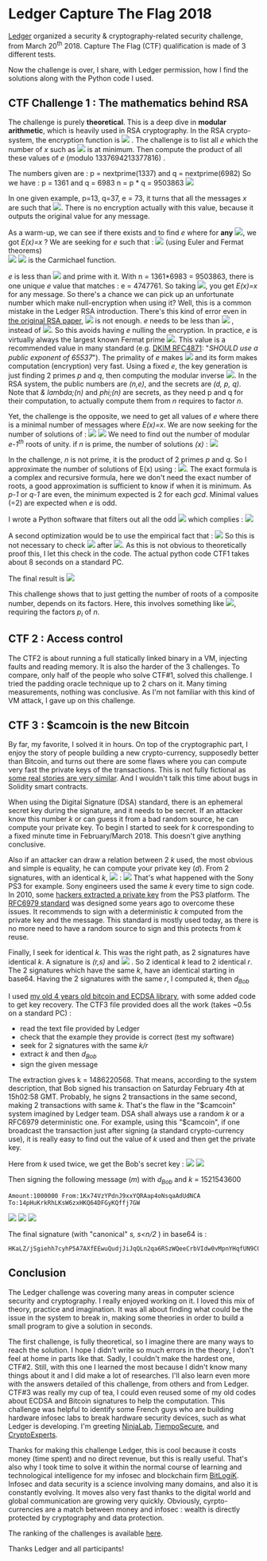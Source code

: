 # Ledger Capture The Flag 2018

[Ledger](https://www.ledger.fr/ctf2018/) organized a security & cryptography-related security challenge, from March 20<sup>th</sup> 2018. Capture The Flag (CTF) qualification is made of 3 different tests.

Now the challenge is over, I share, with Ledger permission, how I find the solutions along with the Python code I used.


## CTF Challenge 1 : The mathematics behind RSA

The challenge is purely **theoretical**. This is a deep dive in **modular arithmetic**, which is heavily used in RSA cryptography. In the RSA crypto-system, the encryption function is <img src="https://latex.codecogs.com/svg.latex?E(x)=x^e\bmod{n}" /> . The challenge is to list all $e$ which the number of *x* such as <img src="https://latex.codecogs.com/svg.latex?x^e\equivx\pmod{n}" /> is at minimum. Then compute the product of all these values of *e* (modulo 1337694213377816) .

The numbers given are :
p = nextprime(1337) and q = nextprime(6982)
So we have : p = 1361 and q = 6983
n = p * q = 9503863
<img src="https://latex.codecogs.com/svg.latex?\varphi(n)=(p-1)*(q-1)=9495520" />

In one given example, p=13, q=37, e = 73, it turns that all the messages *x* are such that <img src="https://latex.codecogs.com/svg.latex?E(x)=x" />. There is no encryption actually with this value, because it outputs the original value for any message.

As a warm-up, we can see if there exists and to find $e$ where for **any** <img src="https://latex.codecogs.com/svg.latex?x\in\mathbb{Z}_n" />, we got *E(x)=x* ? We are seeking for *e* such that :
<img src="https://latex.codecogs.com/svg.latex?\forall%20x\in\mathbb{Z}_n,x^e\bmod%20n=x\iff%20e=1\bmod{\lambda(n)}" /> (using Euler and Fermat theorems)  
<img src="https://latex.codecogs.com/svg.latex?\forall%20x\in\mathbb{Z}_n,x^e\bmod%20n=x\iff%20e=k.\lambda(n)+1,k\in\mathbb{N}" />
<img src="https://latex.codecogs.com/svg.latex?\lambda(n)=lcm(p-1,q-1)" /> is the Carmichael function.

*e* is less than <img src="https://latex.codecogs.com/svg.latex?\varphi(n)" /> and prime with it. With n = 1361*6983 = 9503863, there is one unique *e* value that matches : e = 4747761.
So taking <img src="https://latex.codecogs.com/svg.latex?\lambda(n)+1" />, you get *E(x)=x* for any message. So there's a chance we can pick up an unfortunate number which make null-encryption when using it? Well, this is a common mistake in the Ledger RSA introduction. There's this kind of error even in [the original RSA paper](https://people.csail.mit.edu/rivest/Rsapaper.pdf), <img src="https://latex.codecogs.com/svg.latex?gcd(e,\varphi)" /> is not enough. *e* needs to be less than <img src="https://latex.codecogs.com/svg.latex?\lambda(n) = lcm(p-1,q-1)" /> , instead of <img src="https://latex.codecogs.com/svg.latex?\varphi(n)=(p-1)*(q-1)"/>. So this avoids having *e* nulling the encryption. In practice, *e* is virtually always the largest known Fermat prime <img src="https://latex.codecogs.com/svg.latex?2^{2^4}+1=65537" />. This value is a recommended value in many standard (e.g. [DKIM RFC4871](https://www.ietf.org/rfc/rfc4871.txt): "*SHOULD use a public exponent of 65537*"). The primality of *e* makes <img src="https://latex.codecogs.com/svg.latex?\gcd(p-1,e)=1\implies%20p\not\equiv%201\pmod%20e" /> and its form makes computation (encryption) very fast. Using a fixed *e*, the key generation is just finding 2 primes *p* and *q*, then computing the modular inverse <img src="https://latex.codecogs.com/svg.latex?d=e^{-1}\bmod\lambda(n)" />. In the RSA system, the public numbers are *(n,e)*, and the secrets are *(d, p, q)*. Note that *& lambda;(n)* and *phi;(n)* are secrets, as they need p and q for their computation, to actually compute them from *n* requires to factor *n*. 

Yet, the challenge is the opposite, we need to get all values of *e* where there is a minimal number of messages where *E(x)=x*.
We are now seeking for the number of solutions of :
<img src="https://latex.codecogs.com/svg.latex?E(x):x^e\equiv%20x\pmod{n}" />
<img src="https://latex.codecogs.com/svg.latex?\iff x^{e-1}\equiv%201\pmod{n}" />
We need to find out the number of modular *e-1<sup>th</sup>* roots of unity.
if *n* is prime, the number of solutions *(x)* :
<img src="https://latex.codecogs.com/svg.latex?|\%20x:x^{e-1}\equiv%201\pmod{n}\%20|=\langle%20e-1\rangle\subset\mathbb{Z}_n=gcd(e-1,n-1)" />

In the challenge, *n* is not prime, it is the product of 2 primes *p* and *q*.
So I approximate the number of solutions of E(x) using : <img src="https://latex.codecogs.com/svg.latex?gcd(e-1,p-1)*gcd(e-1,q-1)" />. The exact formula is a complex and recursive formula, here we don't need the exact number of roots, a good approximation is sufficient to know if when it is minimum.
As *p-1* or *q-1* are even, the minimum expected is 2 for each *gcd*. Minimal values (=2) are expected when *e* is odd.

I wrote a Python software that filters out all the odd <img src="https://latex.codecogs.com/svg.latex?e\in%202\le%20e\varphi(n)" /> which complies :
<img src="https://latex.codecogs.com/svg.latex?e:\begin{cases}gcd(e-1,p-1)=2\land%20gcd(e-1,q-1)=2\\gcd(e,\varphi(n))=1\end{cases}" />

A second optimization would be to use the empirical fact that :
<img src="https://latex.codecogs.com/svg.latex?gcd(e-1,p-1)=2\land%20gcd(e-1,q-1)=2%20\implies%20gcd(e,\varphi(n))=1" />
So this is not necessary to check <img src="https://latex.codecogs.com/svg.latex?gcd(e,\varphi(n))=1" /> after <img src="https://latex.codecogs.com/svg.latex?gcd(e-1,p-1)=2\land%20gcd(e-1,q-1)=2" />. As this is not obvious to theoretically proof this, I let this check in the code.
The actual python code CTF1 takes about 8 seconds on a standard PC.

The final result is <img src="https://latex.codecogs.com/svg.latex?\prod%20e_i\mod{1337694213377816}=501635330016681" />

This challenge shows that to just getting the number of roots of a composite number, depends on its factors. Here, this involves something like <img src="https://latex.codecogs.com/svg.latex?\prod%20gcd(X,p_i)" />, requiring the factors *p<sub>i</sub>* of *n*.


## CTF 2 : Access control

The CTF2 is about running a full statically linked binary in a VM, injecting faults and reading memory. It is also the harder of the 3 challenges. To compare, only half of the people who solve CTF#1, solved this challenge.
I tried the padding oracle technique up to 2 chars on it. Many timing measurements, nothing was conclusive. As I'm not familiar with this kind of VM attack, I gave up on this challenge.


## CTF 3 : \$camcoin is the new Bitcoin

By far, my favorite, I solved it in hours. On top of the cryptographic part, I enjoy the story of people building a new crypto-currency, supposedly better than Bitcoin, and turns out there are some flaws where you can compute very fast the private keys of the transactions. This is not fully fictional as [some real stories are very similar](http://blog.lekkertech.net/blog/2018/03/07/iota-signatures/). And I wouldn't talk this time about bugs in Solidity smart contracts.

When using the Digital Signature (DSA) standard, there is an ephemeral secret key during the signature, and it needs to be secret. If an attacker know this number $k$ or can guess it from a bad random source, he can compute your private key. 
To begin I started to seek for $k$ corresponding to a fixed minute time in February/March 2018. This doesn't give anything conclusive.

Also if an attacker can draw a relation between 2 $k$ used, the most obvious and simple is equality, he can compute your private key (*d*). From 2 signatures, with an identical *k*, <img src="https://latex.codecogs.com/svg.latex?H(m_1)\mapsto(r_1,s_1),H(m_2)\mapsto(r_2,s_2)" /> :
<img src="https://latex.codecogs.com/svg.latex?k={\frac{H(m_2)-H(m_1)}{s_2-s_1}},s_1=\frac{H(m_1)+r_1.d}{k}\rightarrow\displaystyle%20d={\frac{s_1.k-H(m_1)}{r}}" />
That's what happened with the Sony PS3 for example. Sony engineers used the same *k* every time to sign code. In 2010, some [hackers extracted a private key](https://youtu.be/Eag0VyRTld8?t=500) from the PS3 platform. The [RFC6979 standard](https://tools.ietf.org/html/rfc6979) was designed some years ago to overcome these issues. It recommends to sign with a deterministic *k* computed from the private key and the message. This standard is mostly used today, as there is no more need to have a random source to sign and this protects from *k* reuse.

Finally, I seek for identical *k*. This was the right path, as 2 signatures have identical *k*.
A signature is *(r,s)* and <img src="https://latex.codecogs.com/svg.latex?r=(k.G)_x" /> . So 2 identical *k* lead to 2 identical *r*. The 2 signatures which have the same *k*, have an identical starting in base64. 
Having the 2 signatures with the same *r*, I computed *k*, then *d<sub>Bob</sub>*

I used [my old 4 years old bitcoin and ECDSA library](https://github.com/antonio-fr/Fast_Sign_Verify), with some added code to get key recovery. The CTF3 file provided does all the work (takes ~0.5s on a standard PC) :
 - read the text file provided by Ledger
 - check that the example they provide is correct (test my software)
 - seek for 2 signatures with the same *k/r*
 - extract $k$ and then *d<sub>Bob</sub>*
 - sign the given message

The extraction gives k =  1486220568. That means, according to the system description, that Bob signed his transaction on Saturday February 4th at 15h02:58 GMT. Probably, he signs 2 transactions in the same second, making 2 transactions with same *k*. That's the flaw in the "\$camcoin" system imagined by Ledger team. DSA shall always use a random *k* or a RFC6979 deterministic one. For example, using this "\$camcoin", if one broadcast the transaction just after signing (a standard crypto-currency use), it is really easy to find out the value of *k* used and then get the private key.

Here from *k* used twice, we get the Bob's secret key :
<img src="https://latex.codecogs.com/svg.latex?d_{Bob}\%20_{(b10)}=\textnormal{36221617151509169543226411876758718954222210470729632659581052280059046489003}" />
<img src="https://latex.codecogs.com/svg.latex?d_{Bob}\%20_{(b16)}=\textnormal{5014b573432161171a4c8312f67abe5cfe79d83382c1fea1dfb2c9c268216bab}" />

Then signing the following message ($m$) with *d<sub>Bob</sub>* and *k* = 1521543600
```
Amount:1000000 From:1Kx74VzYPdnJ9xxYQRAap4oNsqaAdUdNCA To:14pHuKrkRhLKsW6zxHKQ64DFGyKQffj7GW
```
<img src="https://latex.codecogs.com/svg.latex?H(m)=\rm{SHA256}(\rm{SHA256}(m))" />
<img src="https://latex.codecogs.com/svg.latex?H(m)_{(b10)}=\textnormal{99418066424312055700057700639792607513261906432102262516632065974921000930487}" />
<img src="https://latex.codecogs.com/svg.latex?H(m)_{(b16)}=\textnormal{dbcca1aab480b507200cf72414b6f01c6dda6ed701bcf6b75f53502881b84cb7}" />

The final signature (with "canonical" *s, s<n/2* ) in base64 is :
```
HKaLZ/jSgiehh7cyhP5A7AXfEEwuQudjJiJqQLn2qa6RSzWQeeCrbVIdw0vMpnYHqfUN9CQDI2LKlmHx84jTfjs=
```

## Conclusion

The Ledger challenge was covering many areas in computer science security and cryptography. I really enjoyed working on it. I loved this mix of theory, practice and imagination. It was all about finding what could be the issue in the system to break in, making some theories in order to build a small program to give a solution in seconds.

The first challenge, is fully theoretical, so I imagine there are many ways to reach the solution. I hope I didn't write so much errors in the theory, I don't feel at home in parts like that.
Sadly, I couldn't make the hardest one, CTF#2. Still, with this one I learned the most because I didn't know many things about it and I did make a lot of researches. I'll also learn even more with the answers detailed of this challenge, from others and from Ledger.
CTF#3 was really my cup of tea, I could even reused some of my old codes about ECDSA and Bitcoin signatures to help the computation.
This challenge was helpful to identify some French guys who are building hardware infosec labs to break hardware security devices, such as what Ledger is developing. I'm greeting [NinjaLab](https://ninjalab.io/team/), [TiempoSecure](http://www.tiempo-secure.com/company/about-tiempo-secure/), and [CryptoExperts](https://www.cryptoexperts.com/people/).

Thanks for making this challenge Ledger, this is cool because it costs money (time spent) and no direct revenue, but this is really useful. That's also why I took time to solve it within the normal course of learning and technological intelligence for my infosec and blockchain firm [BitLogiK](https://bitlogik.fr/). Infosec and data security is a science involving many domains, and also it is constantly evolving. It moves also very fast thanks to the digital world and global communication are growing very quickly. Obviously, cyrpto-currencies are a match between money and infosec : wealth is directly protected by cryptography and data protection.

The ranking of the challenges is available [here](https://docs.google.com/spreadsheets/d/1ZuSOwIkqvzr5jAVj66Hs3iekIeKTHRSpujhtpcy4PCI/edit#gid=0).

Thanks Ledger and all participants!

